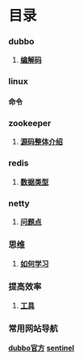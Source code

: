 # 目录
### dubbo
1. **[编解码](dubbo/dubbo_Codec.md)**
### linux
#### 命令
### zookeeper
1. **[源码整体介绍](zookeeper/source_introduce.md)**
### redis
1. **[数据类型](redis/data_type_introduce.md)**
### netty
1. **[问题点](netty&nio/question.md)**
### 思维
1. **[如何学习](thinking/how_do_study.md)**
### 提高效率
1. **[工具](dev_tools.md)**
### 常用网站导航
**[dubbo官方](http://dubbo.apache.org/zh-cn/index.html)**
**[sentinel](https://github.com/sentinel-group/sentinel-awesome)**


